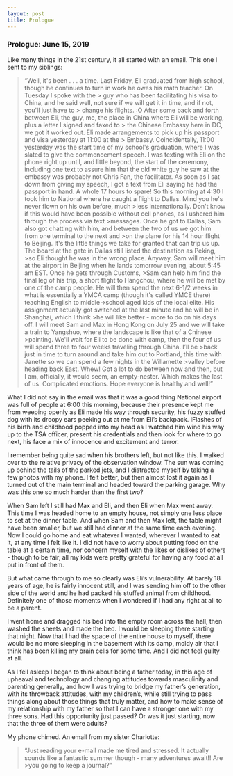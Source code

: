 ```yaml
---
layout: post
title: Prologue
---
```

### Prologue:	June 15, 2019 
 
Like many things in the 21st century, it all started with an email. This one I sent to my siblings:

> “Well, it's been . . . a time.
> Last Friday, Eli graduated from high school, though he continues to turn in work he owes his math teacher. On Tuesday I spoke with the > guy who has been facilitating his visa to China, and he said well, not sure if we will get it in time, and if not, you'll just have to > change his flights.
> :O
> After some back and forth between Eli, the guy, me, the place in China where Eli will be working, plus a letter I signed and faxed to > the Chinese Embassy here in DC, we got it worked out. Eli made arrangements to pick up his passport and visa yesterday at 11:00 at the > Embassy.
> Coincidentally, 11:00 yesterday was the start time of my school's graduation, where I was slated to give the commencement speech. I  was texting with Eli on the phone right up until, and little beyond, the start of the ceremony, including one text to assure him that the old white guy he saw at the embassy was probably not Chris Fan, the facilitator. 
> As soon as I sat down from giving my speech, I got a text from Eli saying he had the passport in hand. A whole 17 hours to spare!
> So this morning at 4:30 I took him to National where he caught a flight to Dallas. Mind you he's never flown on his own before, much >less internationally. Don't know if this would have been possible without cell phones, as I ushered him through the process via text >messages. Once he got to Dallas, Sam also got chatting with him, and between the two of us we got him from one terminal to the next and >on the plane for his 14 hour flight to Beijing. 
> It's the little things we take for granted that can trip us up. The board at the gate in Dallas still listed the destination as Peking, >so Eli thought he was in the wrong place. 
> Anyway, Sam will meet him at the airport in Beijing when he lands tomorrow evening, about 5:45 am EST. Once he gets through Customs, >Sam can help him find the final leg of his trip, a short flight to Hangchou, where he will be met by one of the camp people. 
> He will then spend the next 6-1/2 weeks in what is essentially a YMCA camp (though it's called YMCE there) teaching English to middle->school aged kids of the local elite. His assignment actually got switched at the last minute and he will be in Shanghai, which I think >he will like better - more to do on his days off.
> I will meet Sam and Max in Hong Kong on July 25 and we will take a train to Yangshuo, where the landscape is like that of a Chinese >painting. We'll wait for Eli to be done with camp, then the four of us will spend three to four weeks traveling through China. I’ll be >back just in time to turn around and take him out to Portland, this time with Janette so we can spend a few nights in the Willamette >valley before heading back East.
> Whew! Got a lot to do between now and then, but I am, officially, it would seem, an empty-nester. Which makes the last of us. 
> Complicated emotions.
> Hope everyone is healthy and well!”

What I did not say in the email was that it was a good thing National airport was full of people at 6:00 this morning, because their presence kept me from weeping openly as Eli made his way through security, his fuzzy stuffed dog with its droopy ears peeking out at me from Eli’s backpack. IFlashes of his birth and childhood popped into my head as I watched him wind his way up to the TSA officer, present his credentials and then look for where to go next, his face a mix of innocence and excitement and terror. 

I remember being quite sad when his brothers left, but not like this. I walked over to the relative privacy of the observation window. The sun was coming up behind the tails of the parked jets, and I distracted myself by taking a few photos with my phone. I felt better, but then almost lost it again as I turned out of the main terminal and headed toward the parking garage. Why was this one so much harder than the first two?

When Sam left I still had Max and Eli, and then Eli when Max went away. This time I was headed home to an empty house, not simply one less place to set at the dinner table. And when Sam and then Max left, the table might have been smaller, but we still had dinner at the same time each evening. Now I could go home and eat whatever I wanted, wherever I wanted to eat it, at any time I felt like it. I did not have to worry about putting food on the table at a certain time, nor concern myself with the likes or dislikes of others - though to be fair, all my kids were pretty grateful for having any food at all put in front of them.

But what came through to me so clearly was Eli’s vulnerability. At barely 18 years of age, he is fairly innocent still, and I was sending him off to the other side of the world and he had packed his stuffed animal from childhood. Definitely one of those moments when I wondered if I had any right at all to be a parent.

I went home and dragged his bed into the empty room across the hall, then washed the sheets and made the bed. I would be sleeping there starting that night. Now that I had the space of the entire house to myself, there would be no more sleeping in the basement with its damp, moldy air that I think has been killing my brain cells for some time. And I did not feel guilty at all. 

As I fell asleep I began to think about being a father today, in this age of upheaval and technology and changing attitudes towards masculinity and parenting generally, and how I was trying to bridge my father’s generation, with its throwback attitudes, with  my children’s, while still trying to pass things along about those things that truly matter, and how to make sense of my relationship with my father so that I can have a stronger one with my three sons. Had this opportunity just passed? Or was it just starting, now that the three of them were adults? 

My phone chimed. An email from my sister Charlotte:

> “Just reading your e-mail made me tired and stressed. It actually sounds like a fantastic summer though - many adventures await!!  Are >you going to keep a journal?”
